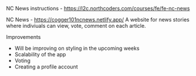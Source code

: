 NC News instructions - https://l2c.northcoders.com/courses/fe/fe-nc-news

NC News - https://cogger101ncnews.netlify.app/
A website for news stories where indiviuals can view, vote, comment on each article.

Improvements

- Will be improving on styling in the upcoming weeks
- Scalability of the app
- Voting
- Creating a profile account
